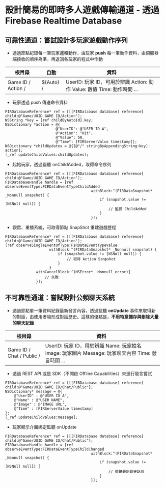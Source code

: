 # 設計簡易的即時多人遊戲傳輸通道 - 透過 Firebase Realtime Database

## 可靠性通道：嘗試設計多玩家遊戲動作序列

* 透過節點紀錄每一筆玩家邏輯動作，由玩家 **push** 每一筆動作資料，由伺服器端接收的順序為準，再返回各玩家的程式中作動

| 根目錄 | 自動 | 資料 |
| --- | --- | --- |
| Game ID / Action / | ${Auto} / | UserID: 玩家 ID，可用於辨識   Action: 動作   Value: 數值   Time: 動作時間   ... |

* 玩家透過 push 傳送命令資料

```text
FIRDatabaseReference* ref = [[[FIRDatabase database] reference] child:@"Game/UUID GAME ID/Action"];
NSString *key = [ref childByAutoId].key;
NSDictionary *action = @{
                       @"UserID": @"USER ID A",
                       @"Action": "Hit",
                       @"Value": 50,
                       @"Time": [FIRServerValue timestamp]};
NSDictionary *childUpdates = @{[@"/" stringByAppendingString:key]: action};
[_ref updateChildValues:childUpdates];
```

* 起始玩家，透過監聽 onChildAdded，取得命令序列

```text
FIRDatabaseReference* ref = [[[FIRDatabase database] reference] child:@"Game/UUID GAME ID/Action"];
FIRDatabaseHandle handle = [ref observeEventType:FIRDataEventTypeChildAdded
                                       withBlock:^(FIRDataSnapshot* _Nonnull snapshot) {
                                           if (snapshot.value != [NSNull null]) {
                                               // 監聽 ChildAdded
                                           }
                                       }];
```

* 觀眾、重播系統，可取得節點 SnapShot 重建遊戲歷程

```text
FIRDatabaseReference* ref = [[[FIRDatabase database] reference] child:@"Game/UUID GAME ID/Action"];
[ref observeSingleEventOfType:FIRDataEventTypeValue
                    withBlock:^(FIRDataSnapshot* _Nonnull snapshot) {
                        if (snapshot.value != [NSNull null]) {
                            // 取得 Action Sanpshot
                        }
                    }
              withCancelBlock:^(NSError* _Nonnull error){
                  // 失敗
              }];
```

## 不可靠性通道：嘗試設計公頻聊天系統

* 透過節點單一筆資料紀錄最新發言內容，透過監聽 **onUpdate** 事件來取得新的對話，由使用者端形成對話歷史。這樣的優點是，**不用特意儲存與刪除大量的聊天記錄**

| 根目錄 | 資料 |
| --- | --- |
| Game ID / Chat / Public / | UserID: 玩家 ID，用於辨識   Name: 玩家姓名   Image: 玩家圖片   Message: 玩家聊天內容   Time: 發言時間    ... |

* 透過 REST API 或是 SDK（不開啟 Offline Capabilities）來進行發言嘗試

```text
FIRDatabaseReference* ref = [[[FIRDatabase database] reference] child:@"Game/UUID GAME ID/Chat/Public"];
NSDictionary* message = @{
    @"UserID" : @"USER ID A",
    @"Name" : @"USER NAME",
    @"Image" : @"IMAGE URL",
    @"Time" : [FIRServerValue timestamp]
};
[_ref updateChildValues:message];
```

* 玩家顯示介面綁定監聽 onUpdate

```text
FIRDatabaseReference* ref = [[[FIRDatabase database] reference] child:@"Game/UUID GAME ID/Chat/Public"];
FIRDatabaseHandle handle = [ref observeEventType:FIRDataEventTypeChildChanged
                                       withBlock:^(FIRDataSnapshot* _Nonnull snapshot) {
                                           if (snapshot.value != [NSNull null]) {
                                               // 監聽最新聊天訊息
                                           }
                                       }];
```

